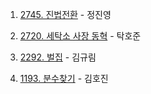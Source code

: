 1. [2745. 진법전환](https://www.acmicpc.net/problem/2745) - 정진영

2. [2720. 세탁소 사장 동혁](https://www.acmicpc.net/problem/2720) - 탁호준

3. [2292. 벌집](https://www.acmicpc.net/problem/2292) - 김규림

4. [1193. 분수찾기](https://www.acmicpc.net/problem/1193) - 김호진